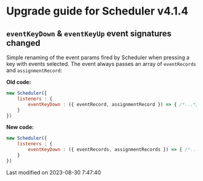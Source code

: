 # Upgrade guide for Scheduler v4.1.4

## `eventKeyDown` & `eventKeyUp` event signatures changed

Simple renaming of the event params fired by Scheduler when pressing a key with events selected. The event always
passes an array of `eventRecords` and `assignmentRecord`:

**Old code:**

```javascript
new Scheduler({
    listeners : {
        eventKeyDown : ({ eventRecord, assignmentRecord }) => { /*...*/ }
    }
})
```

**New code:**

```javascript
new Scheduler({
    listeners : {
        eventKeyDown : ({ eventRecords, assignmentRecords }) => { /*...*/ }
    }
})
```


<p class="last-modified">Last modified on 2023-08-30 7:47:40</p>